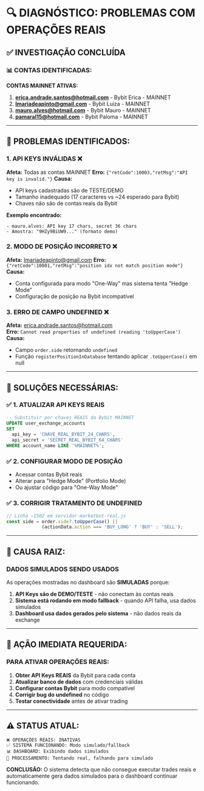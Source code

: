 # 🔍 DIAGNÓSTICO: PROBLEMAS COM OPERAÇÕES REAIS

## ✅ INVESTIGAÇÃO CONCLUÍDA

### 📊 **CONTAS IDENTIFICADAS:**

**CONTAS MAINNET ATIVAS:**
1. **erica.andrade.santos@hotmail.com** - Bybit Erica - MAINNET
2. **lmariadeapinto@gmail.com** - Bybit Luiza - MAINNET  
3. **mauro.alves@hotmail.com** - Bybit Mauro - MAINNET
4. **pamaral15@hotmail.com** - Bybit Paloma - MAINNET

---

## 🚨 **PROBLEMAS IDENTIFICADOS:**

### 1. **API KEYS INVÁLIDAS** ❌
**Afeta:** Todas as contas MAINNET
**Erro:** `{"retCode":10003,"retMsg":"API key is invalid."}`
**Causa:** 
- API keys cadastradas são de TESTE/DEMO
- Tamanho inadequado (17 caracteres vs ~24 esperado para Bybit)
- Chaves não são de contas reais da Bybit

**Exemplo encontrado:**
```
- mauro.alves: API key 17 chars, secret 36 chars
- Amostra: "9HZy9BiUW9..." (formato demo)
```

### 2. **MODO DE POSIÇÃO INCORRETO** ❌  
**Afeta:** lmariadeapinto@gmail.com
**Erro:** `{"retCode":10001,"retMsg":"position idx not match position mode"}`
**Causa:** 
- Conta configurada para modo "One-Way" mas sistema tenta "Hedge Mode"
- Configuração de posição na Bybit incompatível

### 3. **ERRO DE CAMPO UNDEFINED** ❌
**Afeta:** erica.andrade.santos@hotmail.com  
**Erro:** `Cannot read properties of undefined (reading 'toUpperCase')`
**Causa:** 
- Campo `order.side` retornando `undefined`
- Função `registerPositionInDatabase` tentando aplicar `.toUpperCase()` em null

---

## 🔧 **SOLUÇÕES NECESSÁRIAS:**

### ✅ **1. ATUALIZAR API KEYS REAIS**
```sql
-- Substituir por chaves REAIS da Bybit MAINNET
UPDATE user_exchange_accounts 
SET 
  api_key = 'CHAVE_REAL_BYBIT_24_CHARS',
  api_secret = 'SECRET_REAL_BYBIT_64_CHARS'
WHERE account_name LIKE '%MAINNET%';
```

### ✅ **2. CONFIGURAR MODO DE POSIÇÃO**
- Acessar contas Bybit reais
- Alterar para "Hedge Mode" (Portfolio Mode)
- Ou ajustar código para "One-Way Mode"

### ✅ **3. CORRIGIR TRATAMENTO DE UNDEFINED**
```javascript
// Linha ~1502 em servidor-marketbot-real.js
const side = order.side?.toUpperCase() || 
             (actionData.action === 'BUY_LONG' ? 'BUY' : 'SELL');
```

---

## 🎯 **CAUSA RAIZ:**

### **DADOS SIMULADOS SENDO USADOS**
As operações mostradas no dashboard são **SIMULADAS** porque:

1. **API Keys são de DEMO/TESTE** - não conectam às contas reais
2. **Sistema está rodando em modo fallback** - quando API falha, usa dados simulados
3. **Dashboard usa dados gerados pelo sistema** - não dados reais da exchange

---

## 🚀 **AÇÃO IMEDIATA REQUERIDA:**

### **PARA ATIVAR OPERAÇÕES REAIS:**

1. **Obter API Keys REAIS** da Bybit para cada conta
2. **Atualizar banco de dados** com credenciais válidas  
3. **Configurar contas Bybit** para modo compatível
4. **Corrigir bug do undefined** no código
5. **Testar conectividade** antes de ativar trading

---

## ⚠️ **STATUS ATUAL:**

```
❌ OPERAÇÕES REAIS: INATIVAS
✅ SISTEMA FUNCIONANDO: Modo simulado/fallback
📊 DASHBOARD: Exibindo dados simulados
🔄 PROCESSAMENTO: Tentando real, falhando para simulado
```

**CONCLUSÃO:** O sistema detecta que não consegue executar trades reais e automaticamente gera dados simulados para o dashboard continuar funcionando.
